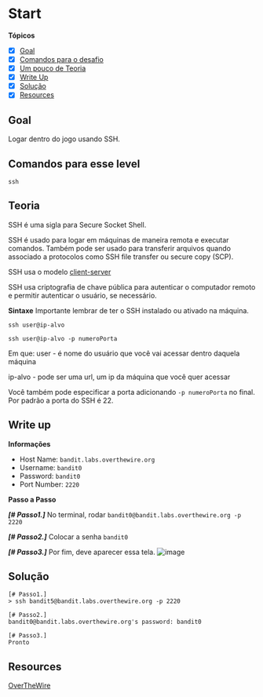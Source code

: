 # Start
**Tópicos**

- [X] [Goal](#goal)
- [X] [Comandos para o desafio](#comandos-para-esse-level)
- [X] [Um pouco de Teoria](#teoria)
- [X] [Write Up](#write-up)
- [X] [Solução](#soluçao)
- [X] [Resources](#resources)

## Goal
Logar dentro do jogo usando SSH.

## Comandos para esse level
`ssh`

## Teoria
SSH é uma sigla para Secure Socket Shell.

SSH é usado para logar em máquinas de maneira remota e executar comandos. 
Também pode ser usado para transferir arquivos quando associado a protocolos 
como SSH file transfer ou secure copy (SCP).

SSH usa o modelo [client-server](https://en.wikipedia.org/wiki/Client%E2%80%93server_model)

SSH usa criptografia de chave pública para autenticar o computador remoto e permitir
autenticar o usuário, se necessário.

**Sintaxe**
Importante lembrar de ter o SSH instalado ou ativado na máquina.

```
ssh user@ip-alvo

ssh user@ip-alvo -p numeroPorta
```
Em que:
user - é nome do usuário que você vai acessar dentro daquela máquina

ip-alvo - pode ser uma url, um ip da máquina que você quer acessar

Você também pode especificar a porta adicionando `-p numeroPorta` no final. 
Por padrão a porta do SSH é 22.

## Write up
**Informações**
- Host Name: `bandit.labs.overthewire.org`
- Username: `bandit0`
- Password: `bandit0`
- Port Number: `2220`

**Passo a Passo**

***[# Passo1.]*** No terminal, rodar `bandit0@bandit.labs.overthewire.org -p 2220`

***[# Passo2.]*** Colocar a senha `bandit0`

***[# Passo3.]*** Por fim, deve aparecer essa tela.
![image](https://user-images.githubusercontent.com/62816035/206586254-900f822e-3981-4a4d-89c9-590a57b1f9c8.png)

## Solução
```
[# Passo1.] 
> ssh bandit5@bandit.labs.overthewire.org -p 2220

[# Passo2.] 
bandit0@bandit.labs.overthewire.org's password: bandit0

[# Passo3.] 
Pronto
```

## Resources
[OverTheWire](https://overthewire.org/wargames/bandit/bandit0.html)

